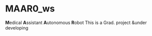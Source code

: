 # MAAR0_ws
**M**edical **A**ssistant **A**utonomous **R**obot
This is a Grad. project &under developing
